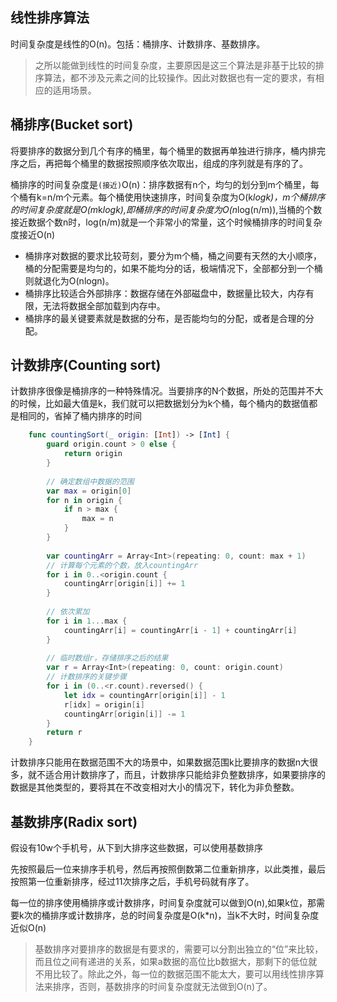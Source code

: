 ## 线性排序算法

时间复杂度是线性的O(n)。包括：桶排序、计数排序、基数排序。

> 之所以能做到线性的时间复杂度，主要原因是这三个算法是非基于比较的排序算法，都不涉及元素之间的比较操作。因此对数据也有一定的要求，有相应的适用场景。

## 桶排序(Bucket sort)

将要排序的数据分到几个有序的桶里，每个桶里的数据再单独进行排序，桶内排完序之后，再把每个桶里的数据按照顺序依次取出，组成的序列就是有序的了。

桶排序的时间复杂度是`(接近)`O(n)：排序数据有n个，均匀的划分到m个桶里，每个桶有k=n/m个元素。每个桶使用快速排序，时间复杂度为O(k*logk)，m个桶排序的时间复杂度就是O(m*k*logk),即桶排序的时间复杂度为O(n*log(n/m)),当桶的个数接近数据个数n时，log(n/m)就是一个非常小的常量，这个时候桶排序的时间复杂度接近O(n)

- 桶排序对数据的要求比较苛刻，要分为m个桶，桶之间要有天然的大小顺序，桶的分配需要是均匀的，如果不能均分的话，极端情况下，全部都分到一个桶则就退化为O(nlogn)。
- 桶排序比较适合外部排序：数据存储在外部磁盘中，数据量比较大，内存有限，无法将数据全部加载到内存中。
- 桶排序的最关键要素就是数据的分布，是否能均匀的分配，或者是合理的分配。

## 计数排序(Counting sort)

计数排序很像是桶排序的一种特殊情况。当要排序的N个数据，所处的范围并不大的时候，比如最大值是k，我们就可以把数据划分为k个桶，每个桶内的数据值都是相同的，省掉了桶内排序的时间

```swift
    func countingSort(_ origin: [Int]) -> [Int] {
        guard origin.count > 0 else {
            return origin
        }
        
        // 确定数组中数据的范围
        var max = origin[0]
        for n in origin {
            if n > max {
                max = n
            }
        }
        
        var countingArr = Array<Int>(repeating: 0, count: max + 1)
        // 计算每个元素的个数，放入countingArr
        for i in 0..<origin.count {
            countingArr[origin[i]] += 1
        }
        
        // 依次累加
        for i in 1...max {
            countingArr[i] = countingArr[i - 1] + countingArr[i]
        }
        
        // 临时数组r，存储排序之后的结果
        var r = Array<Int>(repeating: 0, count: origin.count)
        // 计数排序的关键步骤
        for i in (0..<r.count).reversed() {
            let idx = countingArr[origin[i]] - 1
            r[idx] = origin[i]
            countingArr[origin[i]] -= 1
        }
        return r
    }
```

计数排序只能用在数据范围不大的场景中，如果数据范围k比要排序的数据n大很多，就不适合用计数排序了，而且，计数排序只能给非负整数排序，如果要排序的数据是其他类型的，要将其在不改变相对大小的情况下，转化为非负整数。

## 基数排序(Radix sort)

假设有10w个手机号，从下到大排序这些数据，可以使用基数排序

先按照最后一位来排序手机号，然后再按照倒数第二位重新排序，以此类推，最后按照第一位重新排序，经过11次排序之后，手机号码就有序了。

每一位的排序使用桶排序或计数排序，时间复杂度就可以做到O(n),如果k位，那需要k次的桶排序或计数排序，总的时间复杂度是O(k*n)，当k不大时，时间复杂度近似O(n)

> 基数排序对要排序的数据是有要求的，需要可以分割出独立的“位”来比较，而且位之间有递进的关系，如果a数据的高位比b数据大，那剩下的低位就不用比较了。除此之外，每一位的数据范围不能太大，要可以用线性排序算法来排序，否则，基数排序的时间复杂度就无法做到O(n)了。